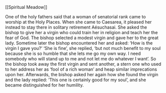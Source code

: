 [[Spiritual Meadow]]
 
One of the holy fathers said that a woman of senatorial rank came to worship at the Holy Places. When she came to Caesarea, it pleased her instead to stay there in solitary retirement Aésuchasai. She asked the bishop to give her a virgin who could train her in religion and teach her the fear of God. The bishop selected a modest virgin and gave her to the great lady. Sometime later the bishop encountered her and asked: ‘How is the virgin I gave you?’ ‘She is fine’, she replied, ‘but not much benefit to my soul because she is so humble that she lets me go my own way. I need somebody who will stand up to me and not let me do whatever I want’. So the bishop took away the first virgin and sent another, a stern one who used to her address her as ‘fool of a rich woman’ and heap similar imprecations upon her. Afterwards, the bishop asked her again how she found the virgin and the lady replied: ‘This one is certainly good for my soul’, and she became distinguished for her humility.
